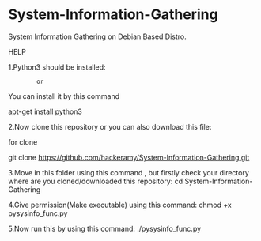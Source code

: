 # System-Information-Gathering
System Information Gathering on Debian Based Distro.

HELP

1.Python3 should be installed:
            
            or
  
  You can install it by this command
  
  apt-get install python3
  
2.Now clone this repository or you can also download this file:
 
 for clone
 
 git clone https://github.com/hackeramy/System-Information-Gathering.git
 
3.Move in this folder using this command , but firstly check your directory where are you cloned/downloaded this repository:
  cd System-Information-Gathering

4.Give permission(Make executable) using this command: 
  chmod +x pysysinfo_func.py
 
5.Now run this by using this command:
  ./pysysinfo_func.py 
   

